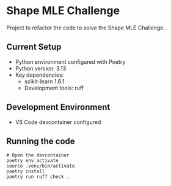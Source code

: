 # Shape MLE Challenge

Project to refactor the code to solve the Shape MLE Challenge.

## Current Setup

- Python environment configured with Poetry
- Python version: 3.13
- Key dependencies:
  - scikit-learn 1.6.1
  - Development tools: ruff

## Development Environment

- VS Code devcontainer configured

## Running the code

```
# Open the devcontainer
poetry env activate
source .venv/bin/activate
poetry install
poetry run ruff check .
```